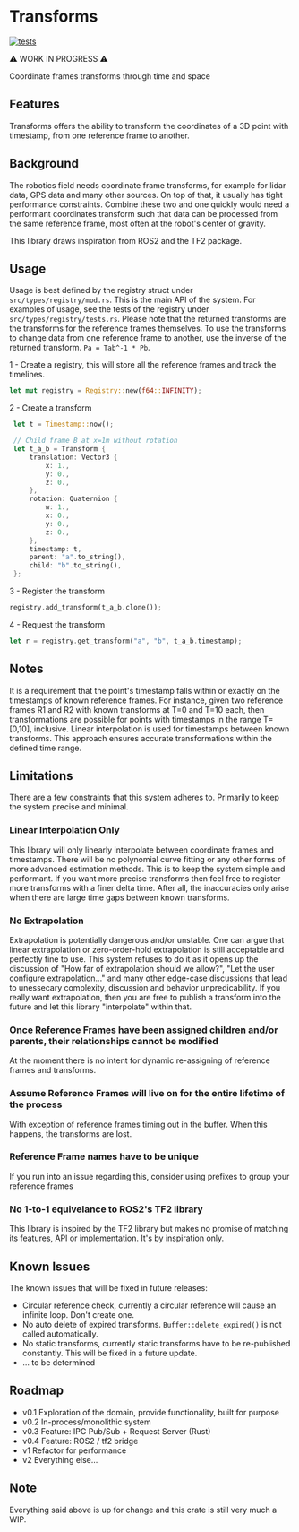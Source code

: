 # Transforms
[![tests](https://github.com/dHofmeister/transforms/actions/workflows/tests.yml/badge.svg)](https://github.com/dHofmeister/transforms/actions/workflows/tests.yml)

⚠️ WORK IN PROGRESS ⚠️

Coordinate frames transforms through time and space

## Features
Transforms offers the ability to transform the coordinates of a 3D point with timestamp, from one reference frame to another.

## Background
The robotics field needs coordinate frame transforms, for example for lidar data, GPS data and many other sources. On top of that, it usually has tight performance constraints. Combine these two and one quickly would need a performant coordinates transform such that data can be processed from the same reference frame, most often at the robot's center of gravity. 

This library draws inspiration from ROS2 and the TF2 package. 

## Usage

Usage is best defined by the registry struct under ```src/types/registry/mod.rs```. This is the main API of the system. For examples of usage, see the tests of the registry under ```src/types/registry/tests.rs```. Please note that the returned transforms are the transforms for the reference frames themselves. To use the transforms to change data from one reference frame to another, use the inverse of the returned transform. ```Pa = Tab^-1 * Pb```.

1 - Create a registry, this will store all the reference frames and track the timelines. 
```Rust
let mut registry = Registry::new(f64::INFINITY);
```

2 - Create a transform
```Rust
 let t = Timestamp::now();

 // Child frame B at x=1m without rotation
 let t_a_b = Transform {
     translation: Vector3 {
         x: 1.,
         y: 0.,
         z: 0.,
     },
     rotation: Quaternion {
         w: 1.,
         x: 0.,
         y: 0.,
         z: 0.,
     },
     timestamp: t,
     parent: "a".to_string(),
     child: "b".to_string(),
 };
```

3 - Register the transform
```Rust 
registry.add_transform(t_a_b.clone());
```

4 - Request the transform
```Rust
let r = registry.get_transform("a", "b", t_a_b.timestamp);
```


## Notes
It is a requirement that the point's timestamp falls within or exactly on the timestamps of known reference frames. For instance, given two reference frames R1 and R2 with known transforms at T=0 and T=10 each, then transformations are possible for points with timestamps in the range T=[0,10], inclusive. Linear interpolation is used for timestamps between known transforms. This approach ensures accurate transformations within the defined time range.

## Limitations
There are a few constraints that this system adheres to. Primarily to keep the system precise and minimal.

### Linear Interpolation Only
This library will only linearly interpolate between coordinate frames and timestamps. There will be no polynomial curve fitting or any other forms of more advanced estimation methods. This is to keep the system simple and performant. If you want more precise transforms then feel free to register more transforms with a finer delta time. After all, the inaccuracies only arise when there are large time gaps between known transforms.

### No Extrapolation
Extrapolation is potentially dangerous and/or unstable. One can argue that linear extrapolation or zero-order-hold extrapolation is still acceptable and perfectly fine to use. This system refuses to do it as it opens up the discussion of "How far of extrapolation should we allow?", "Let the user configure extrapolation..." and many other edge-case discussions that lead to unessecary complexity, discussion and behavior unpredicability. If you really want extrapolation, then you are free to publish a transform into the future and let this library "interpolate" within that.

### Once Reference Frames have been assigned children and/or parents, their relationships cannot be modified
At the moment there is no intent for dynamic re-assigning of reference frames and transforms.

### Assume Reference Frames will live on for the entire lifetime of the process
With exception of reference frames timing out in the buffer. When this happens, the transforms are lost.

### Reference Frame names have to be unique
If you run into an issue regarding this, consider using prefixes to group your reference frames

### No 1-to-1 equivelance to ROS2's TF2 library
This library is inspired by the TF2 library but makes no promise of matching its features, API or implementation. It's by inspiration only.

## Known Issues
The known issues that will be fixed in future releases: 
- Circular reference check, currently a circular reference will cause an infinite loop. Don't create one. 
- No auto delete of expired transforms. ```Buffer::delete_expired()``` is not called automatically. 
- No static transforms, currently static transforms have to be re-published constantly. This will be fixed in a future update.
- ... to be determined

## Roadmap

- v0.1 Exploration of the domain, provide functionality, built for purpose
- v0.2 In-process/monolithic system
- v0.3 Feature: IPC Pub/Sub + Request Server (Rust) 
- v0.4 Feature: ROS2 / tf2 bridge
- v1 Refactor for performance
- v2 Everything else...


## Note
Everything said above is up for change and this crate is still very much a WIP.
